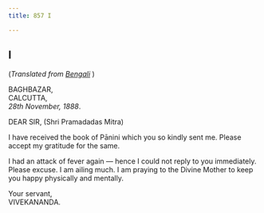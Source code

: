 ```yaml
---
title: 857 I

---
```

  

  


## I

(*Translated from [Bengali](b6004e8001.pdf)* )

BAGHBAZAR,  
CALCUTTA,  
*28th November, 1888*.

DEAR SIR, (Shri Pramadadas Mitra)

I have received the book of Pānini which you so kindly sent me. Please
accept my gratitude for the same.

I had an attack of fever again — hence I could not reply to you
immediately. Please excuse. I am ailing much. I am praying to the Divine
Mother to keep you happy physically and mentally.

Your servant,  
VIVEKANANDA.